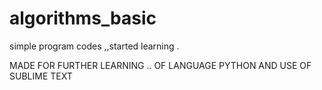 # algorithms_basic
simple program codes ,,started learning .

MADE FOR FURTHER LEARNING .. OF LANGUAGE PYTHON AND USE OF SUBLIME TEXT 
